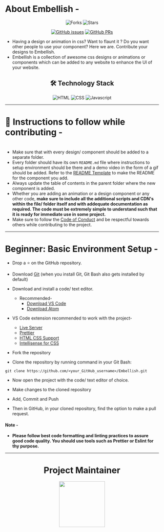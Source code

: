 
# About Embellish -
<div align="center" >

![Forks](https://img.shields.io/github/forks/siddhi-244/Embellish?style=social)  ![Stars](https://img.shields.io/github/stars/siddhi-244/Embellish?style=social) 

[![GitHub issues](https://img.shields.io/github/issues/siddhi-244/Embellish?color=green&logo=github&style=flat)](https://github.com/siddhi-244/Embellish/issues) [![GitHub PRs](https://img.shields.io/github/issues-pr/siddhi-244/Embellish?style=flat&logo=github)](https://github.com/siddhi-244/Embellish/pulls) 
</div>

- Having a design or animation in css? Want to flaunt it ? Do you want other people to use your component? Here we are. Contribute your designs to Embellish.
- Embellish is a collection of awesome css designs or animations or components which can be added to any website to enhance the UI of your website.
<div align="center">

## 🛠️ Technology Stack

<img alt="HTML" src="https://img.shields.io/badge/html5%20-%23E34F26.svg?&style=for-the-badge&logo=html5&logoColor=white"/> <img alt="CSS" src="https://img.shields.io/badge/css3%20-%231572B6.svg?&style=for-the-badge&logo=css3&logoColor=white"/>  <img alt="Javascript" src="https://img.shields.io/badge/javascript%20-%23323330.svg?&style=for-the-badge&logo=javascript&logoColor=%23F7DF1E"/>   

</div>
    
<hr/>

# :scroll: Instructions to follow while contributing -
#
-   Make sure that with every design/ component should be added to a separate folder.
-   Every folder should have its own `README.md` file where instructions to setup environment should be there and a demo video in the form of a gif should be added. Refer to the [README Template](README_TEMPLATE.md) to make the README for the component you add.
-   Always update the table of contents in the parent folder where the new component is added.
-   Whether you are adding an animation or a design component or any other code, **make sure to include all the additional scripts and CDN's within the file/ folder itself and with addequate documentation as required. The code must be extremely simple to understand such that it is ready for immediate use in some project.**
-   Make sure to follow the [Code of Conduct](https://github.com/siddhi-244/Embellish/blob/a6e11d92ee995e63fef0df6bb49f3f4bfe2f661f/CODE_OF_CONDUCT.md) and be respectful towards others while contributing to the project.

<hr/>

# Beginner: Basic Environment Setup -

-   Drop a :star: on the GitHub repository.

-   Download [Git](https://git-scm.com/downloads) (when you install Git, Git Bash also gets installed by default)

-   Download and install a code/ text editor.

    -   Recommended-
        -   [Download VS Code](https://code.visualstudio.com/download)
        -   [Download Atom](https://atom.io/)

-   VS Code extension recommended to work with the project-

    -   [Live Server](https://marketplace.visualstudio.com/items?itemName=ritwickdey.LiveServer)
    -   [Prettier](https://marketplace.visualstudio.com/items?itemName=esbenp.prettier-vscode)
    -   [HTML CSS Support](https://marketplace.visualstudio.com/items?itemName=ecmel.vscode-html-css)
    -   [Intellisense for CSS](https://marketplace.visualstudio.com/items?itemName=Zignd.html-css-class-completion)

-   Fork the repository
-   Clone the repository by running command in your Git Bash:

```
git clone https://github.com/<your_GitHub_username>/Embellish.git
```

-   Now open the project with the code/ text editor of choice.

-   Make changes to the cloned repository

-   Add, Commit and Push

-   Then in GitHub, in your cloned repository, find the option to make a pull request. 


#### Note -
-   **Please follow best code formatting and linting practices to assure good code quality. You should use tools such as Prettier or Eslint for thy purpose.**

<hr>

<h1 align=center> Project Maintainer </h1>
<p align="center"> <a href="https://github.com/siddhi-244"><img src="https://avatars.githubusercontent.com/u/69195262?s=96&v=4" width=150px height=150px /></a>


